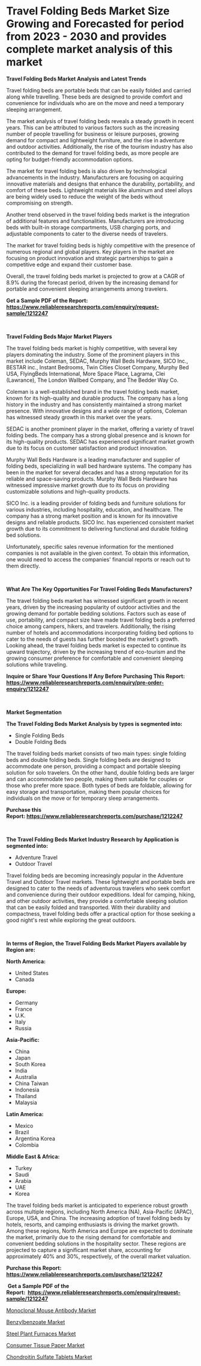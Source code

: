 <p><h1>Travel Folding Beds Market Size Growing and Forecasted for period from 2023 - 2030 and provides complete market analysis of this market</h1></p><p><strong>Travel Folding Beds Market Analysis and Latest Trends</strong></p>
<p><p>Travel folding beds are portable beds that can be easily folded and carried along while travelling. These beds are designed to provide comfort and convenience for individuals who are on the move and need a temporary sleeping arrangement.</p><p>The market analysis of travel folding beds reveals a steady growth in recent years. This can be attributed to various factors such as the increasing number of people travelling for business or leisure purposes, growing demand for compact and lightweight furniture, and the rise in adventure and outdoor activities. Additionally, the rise of the tourism industry has also contributed to the demand for travel folding beds, as more people are opting for budget-friendly accommodation options.</p><p>The market for travel folding beds is also driven by technological advancements in the industry. Manufacturers are focusing on acquiring innovative materials and designs that enhance the durability, portability, and comfort of these beds. Lightweight materials like aluminum and steel alloys are being widely used to reduce the weight of the beds without compromising on strength.</p><p>Another trend observed in the travel folding beds market is the integration of additional features and functionalities. Manufacturers are introducing beds with built-in storage compartments, USB charging ports, and adjustable components to cater to the diverse needs of travelers.</p><p>The market for travel folding beds is highly competitive with the presence of numerous regional and global players. Key players in the market are focusing on product innovation and strategic partnerships to gain a competitive edge and expand their customer base.</p><p>Overall, the travel folding beds market is projected to grow at a CAGR of 8.9% during the forecast period, driven by the increasing demand for portable and convenient sleeping arrangements among travelers.</p></p>
<p><strong>Get a Sample PDF of the Report:&nbsp; <a href="https://www.reliableresearchreports.com/enquiry/request-sample/1212247">https://www.reliableresearchreports.com/enquiry/request-sample/1212247</a></strong></p>
<p>&nbsp;</p>
<p><strong>Travel Folding Beds Major Market Players</strong></p>
<p><p>The travel folding beds market is highly competitive, with several key players dominating the industry. Some of the prominent players in this market include Coleman, SEDAC, Murphy Wall Beds Hardware, SICO Inc., BESTAR inc., Instant Bedrooms, Twin Cities Closet Company, Murphy Bed USA, FlyingBeds International, More Space Place, Lagrama, Clei (Lawrance), The London Wallbed Company, and The Bedder Way Co.</p><p>Coleman is a well-established brand in the travel folding beds market, known for its high-quality and durable products. The company has a long history in the industry and has consistently maintained a strong market presence. With innovative designs and a wide range of options, Coleman has witnessed steady growth in this market over the years.</p><p>SEDAC is another prominent player in the market, offering a variety of travel folding beds. The company has a strong global presence and is known for its high-quality products. SEDAC has experienced significant market growth due to its focus on customer satisfaction and product innovation.</p><p>Murphy Wall Beds Hardware is a leading manufacturer and supplier of folding beds, specializing in wall bed hardware systems. The company has been in the market for several decades and has a strong reputation for its reliable and space-saving products. Murphy Wall Beds Hardware has witnessed impressive market growth due to its focus on providing customizable solutions and high-quality products.</p><p>SICO Inc. is a leading provider of folding beds and furniture solutions for various industries, including hospitality, education, and healthcare. The company has a strong market position and is known for its innovative designs and reliable products. SICO Inc. has experienced consistent market growth due to its commitment to delivering functional and durable folding bed solutions.</p><p>Unfortunately, specific sales revenue information for the mentioned companies is not available in the given context. To obtain this information, one would need to access the companies' financial reports or reach out to them directly.</p></p>
<p>&nbsp;</p>
<p><strong>What Are The Key Opportunities For Travel Folding Beds Manufacturers?</strong></p>
<p><p>The travel folding beds market has witnessed significant growth in recent years, driven by the increasing popularity of outdoor activities and the growing demand for portable bedding solutions. Factors such as ease of use, portability, and compact size have made travel folding beds a preferred choice among campers, hikers, and travelers. Additionally, the rising number of hotels and accommodations incorporating folding bed options to cater to the needs of guests has further boosted the market's growth. Looking ahead, the travel folding beds market is expected to continue its upward trajectory, driven by the increasing trend of eco-tourism and the growing consumer preference for comfortable and convenient sleeping solutions while traveling.</p></p>
<p><strong>Inquire or Share Your Questions If Any Before Purchasing This Report: <a href="https://www.reliableresearchreports.com/enquiry/pre-order-enquiry/1212247">https://www.reliableresearchreports.com/enquiry/pre-order-enquiry/1212247</a></strong></p>
<p>&nbsp;</p>
<p><strong>Market Segmentation</strong></p>
<p><strong>The Travel Folding Beds Market Analysis by types is segmented into:</strong></p>
<p><ul><li>Single Folding Beds</li><li>Double Folding Beds</li></ul></p>
<p><p>The travel folding beds market consists of two main types: single folding beds and double folding beds. Single folding beds are designed to accommodate one person, providing a compact and portable sleeping solution for solo travelers. On the other hand, double folding beds are larger and can accommodate two people, making them suitable for couples or those who prefer more space. Both types of beds are foldable, allowing for easy storage and transportation, making them popular choices for individuals on the move or for temporary sleep arrangements.</p></p>
<p><strong>Purchase this Report:&nbsp;<a href="https://www.reliableresearchreports.com/purchase/1212247">https://www.reliableresearchreports.com/purchase/1212247</a></strong></p>
<p>&nbsp;</p>
<p><strong>The Travel Folding Beds Market Industry Research by Application is segmented into:</strong></p>
<p><ul><li>Adventure Travel</li><li>Outdoor Travel</li></ul></p>
<p><p>Travel folding beds are becoming increasingly popular in the Adventure Travel and Outdoor Travel markets. These lightweight and portable beds are designed to cater to the needs of adventurous travelers who seek comfort and convenience during their outdoor expeditions. Ideal for camping, hiking, and other outdoor activities, they provide a comfortable sleeping solution that can be easily folded and transported. With their durability and compactness, travel folding beds offer a practical option for those seeking a good night's rest while exploring the great outdoors.</p></p>
<p>&nbsp;</p>
<p><strong>In terms of Region, the Travel Folding Beds Market Players available by Region are:</strong></p>
<p>
    <p> <strong> North America: </strong>
        <ul>
            <li>United States</li>
            <li>Canada</li>
        </ul>
        </p> 
    <p> <strong> Europe: </strong>
        <ul>
            <li>Germany</li>
            <li>France</li>
            <li>U.K.</li>
            <li>Italy</li>
            <li>Russia</li>
        </ul>
        </p> 
    <p> <strong> Asia-Pacific: </strong>
        <ul>
            <li>China</li>
            <li>Japan</li>
            <li>South Korea</li>
            <li>India</li>
            <li>Australia</li>
            <li>China Taiwan</li>
            <li>Indonesia</li>
            <li>Thailand</li>
            <li>Malaysia</li>
        </ul>
        </p> 
    <p> <strong> Latin America: </strong>
        <ul>
            <li>Mexico</li>
            <li>Brazil</li>
            <li>Argentina Korea</li>
            <li>Colombia</li>
        </ul>
        </p> 
    <p> <strong> Middle East & Africa: </strong>
        <ul>
            <li>Turkey</li>
            <li>Saudi</li>
            <li>Arabia</li>
            <li>UAE</li>
            <li>Korea</li>
        </ul>
    </p>
    </p>
<p><p>The travel folding beds market is anticipated to experience robust growth across multiple regions, including North America (NA), Asia-Pacific (APAC), Europe, USA, and China. The increasing adoption of travel folding beds by hotels, resorts, and camping enthusiasts is driving the market growth. Among these regions, North America and Europe are expected to dominate the market, primarily due to the rising demand for comfortable and convenient bedding solutions in the hospitality sector. These regions are projected to capture a significant market share, accounting for approximately 40% and 30%, respectively, of the overall market valuation.</p></p>
<p><strong>Purchase this Report: <a href="https://www.reliableresearchreports.com/purchase/1212247">https://www.reliableresearchreports.com/purchase/1212247</a></strong></p>
<p>&nbsp;<strong>Get a Sample PDF of the Report:&nbsp;&nbsp;<a href="https://www.reliableresearchreports.com/enquiry/request-sample/1212247">https://www.reliableresearchreports.com/enquiry/request-sample/1212247</a></strong></p>
<p><strong></strong></p>
<p><p><a href="https://www.linkedin.com/pulse/monoclonal-mouse-antibody-market-share-amp-new-trends-nv83e/">Monoclonal Mouse Antibody Market</a></p><p><a href="https://medium.com/@isaiasmarks/benzylbenzoate-market-size-growth-forecast-2023-2030-cee1671260b2">Benzylbenzoate Market</a></p><p><a href="https://github.com/kuntayevaz/Market-Research-Report-List-1/blob/main/steel-plant-furnaces-market.md">Steel Plant Furnaces Market</a></p><p><a href="https://github.com/Krish2023na/Market-Research-Report-List-1/blob/main/consumer-tissue-paper-market.md">Consumer Tissue Paper Market</a></p><p><a href="https://medium.com/@anmolreportprime/chondroitin-sulfate-tablets-market-opportunities-and-strategies-forecast-for-period-from-2023-2030-138afefd1724">Chondroitin Sulfate Tablets Market</a></p></p>